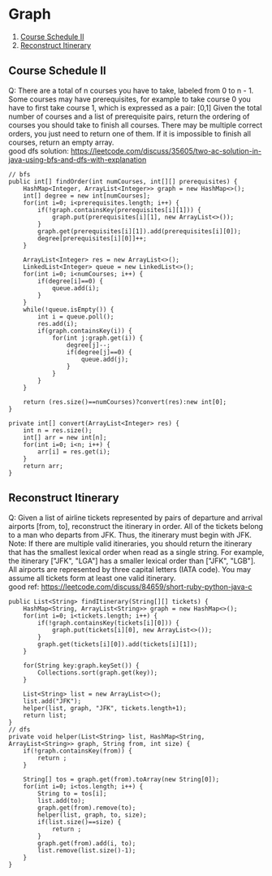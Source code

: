 # Graph

1. [Course Schedule II](#course-schedule-ii)
2. [Reconstruct Itinerary](#reconstruct-itinerary)

##  Course Schedule II
Q: There are a total of n courses you have to take, labeled from 0 to n - 1. Some courses may have prerequisites, for example to take course 0 you have to first take course 1, which is expressed as a pair: [0,1] Given the total number of courses and a list of prerequisite pairs, return the ordering of courses you should take to finish all courses. There may be multiple correct orders, you just need to return one of them. If it is impossible to finish all courses, return an empty array.    
good dfs solution: https://leetcode.com/discuss/35605/two-ac-solution-in-java-using-bfs-and-dfs-with-explanation   
```
// bfs
public int[] findOrder(int numCourses, int[][] prerequisites) {
    HashMap<Integer, ArrayList<Integer>> graph = new HashMap<>();
    int[] degree = new int[numCourses];
    for(int i=0; i<prerequisites.length; i++) {
        if(!graph.containsKey(prerequisites[i][1])) {
            graph.put(prerequisites[i][1], new ArrayList<>());
        }
        graph.get(prerequisites[i][1]).add(prerequisites[i][0]);
        degree[prerequisites[i][0]]++;
    }
    
    ArrayList<Integer> res = new ArrayList<>();
    LinkedList<Integer> queue = new LinkedList<>();
    for(int i=0; i<numCourses; i++) {
        if(degree[i]==0) {
            queue.add(i);
        }
    }
    while(!queue.isEmpty()) {
        int i = queue.poll();
        res.add(i);
        if(graph.containsKey(i)) {
            for(int j:graph.get(i)) {
                degree[j]--;
                if(degree[j]==0) {
                    queue.add(j);
                }
            }
        }
    }
    
    return (res.size()==numCourses)?convert(res):new int[0];
}

private int[] convert(ArrayList<Integer> res) {
    int n = res.size();
    int[] arr = new int[n];
    for(int i=0; i<n; i++) {
        arr[i] = res.get(i);
    }
    return arr;
}
```

## Reconstruct Itinerary
Q: Given a list of airline tickets represented by pairs of departure and arrival airports [from, to], reconstruct the itinerary in order. All of the tickets belong to a man who departs from JFK. Thus, the itinerary must begin with JFK. Note: If there are multiple valid itineraries, you should return the itinerary that has the smallest lexical order when read as a single string. For example, the itinerary ["JFK", "LGA"] has a smaller lexical order than ["JFK", "LGB"]. All airports are represented by three capital letters (IATA code). You may assume all tickets form at least one valid itinerary.   
good ref: https://leetcode.com/discuss/84659/short-ruby-python-java-c   
```
public List<String> findItinerary(String[][] tickets) {
    HashMap<String, ArrayList<String>> graph = new HashMap<>();
    for(int i=0; i<tickets.length; i++) {
        if(!graph.containsKey(tickets[i][0])) {
            graph.put(tickets[i][0], new ArrayList<>());
        }
        graph.get(tickets[i][0]).add(tickets[i][1]);
    }
    
    for(String key:graph.keySet()) {
        Collections.sort(graph.get(key));
    }
    
    List<String> list = new ArrayList<>();
    list.add("JFK");
    helper(list, graph, "JFK", tickets.length+1);
    return list;
}
// dfs
private void helper(List<String> list, HashMap<String, ArrayList<String>> graph, String from, int size) {
    if(!graph.containsKey(from)) {
        return ;
    }
    
    String[] tos = graph.get(from).toArray(new String[0]);
    for(int i=0; i<tos.length; i++) {
        String to = tos[i];
        list.add(to);
        graph.get(from).remove(to);
        helper(list, graph, to, size);
        if(list.size()==size) {
            return ;
        }
        graph.get(from).add(i, to);
        list.remove(list.size()-1);
    }
}
```




